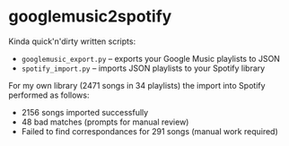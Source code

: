 # googlemusic2spotify

Kinda quick'n'dirty written scripts:

- `googlemusic_export.py` – exports your Google Music playlists to JSON
- `spotify_import.py` – imports JSON playlists to your Spotify library

For my own library (2471 songs in 34 playlists) the import into Spotify performed as follows:

- 2156 songs imported successfully
- 48 bad matches (prompts for manual review)
- Failed to find correspondances for 291 songs (manual work required)
